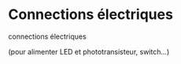 # Connections électriques

connections électriques

(pour alimenter LED et phototransisteur, switch...)
